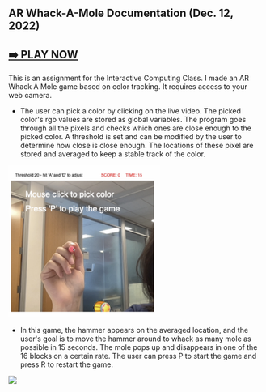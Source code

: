 ## AR Whack-A-Mole Documentation (Dec. 12, 2022)

## [➡️ PLAY NOW](https://hainuochen.hosting.nyu.edu/newport/arWhackFolder/index.html)

This is an assignment for the Interactive Computing Class. I made an AR Whack A Mole game based on color tracking. It requires access to your web camera.

* The user can pick a color by clicking on the live video. The picked color's rgb values are stored as global variables. The program goes through all the pixels and checks which ones are close enough to the picked color. A threshold is set and can be modified by the user to determine how close is close enough. The locations of these pixel are stored and averaged to keep a stable track of the color.
<img src="images/p1.png" width="300"/>

* In this game, the hammer appears on the averaged location, and the user's goal is to move the hammer around to whack as many mole as possible in 15 seconds. The mole pops up and disappears in one of the 16 blocks on a certain rate. The user can press P to start the game and press R to restart the game.

<img src="images/moving.gif" width="300"/> 
